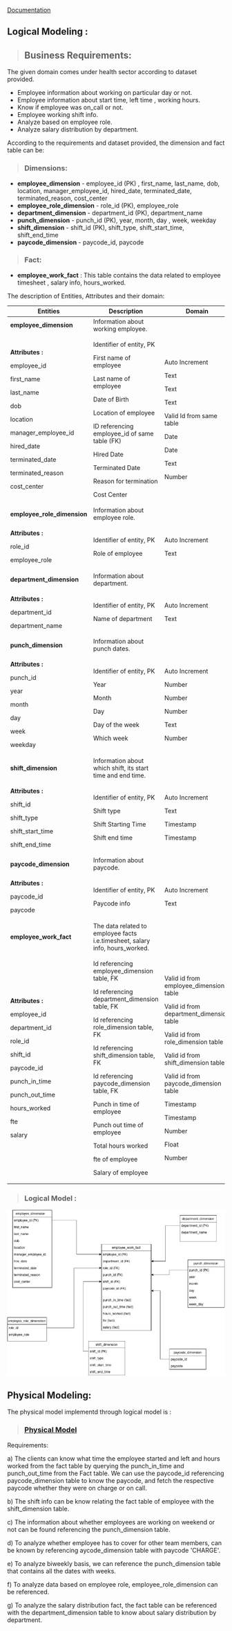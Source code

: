 [Documentation](https://github.com/Saphall/Leapfrog_Data-Engineering_Assignments/tree/main/Week3/Day1/doc)

## Logical Modeling :

> ## Business Requirements:
The given domain comes under health sector according to dataset provided.

* Employee information about working on particular day or not.
* Employee information about start time, left time , working hours.
* Know if employee was on_call or not.
* Employee working shift info.
* Analyze based on employee role.
* Analyze salary distribution by department.

According to the requirements and dataset provided, the dimension and fact table can be: 

> ### Dimensions:
*  **employee_dimension** - employee_id (PK) , first_name, last_name, dob, location, manager_employee_id, hired_date, terminated_date, terminated_reason, cost_center
*  **employee_role_dimension** - role_id (PK), employee_role
*  **department_dimension**  - department_id (PK), department_name
*  **punch_dimension** - punch_id (PK), year, month, day , week, weekday
*  **shift_dimension** - shift_id (PK), shift_type, shift_start_time, shift_end_time
*  **paycode_dimension** - paycode_id, paycode

> ### Fact:
* **employee_work_fact** : This table contains the data related to employee timesheet , salary info, hours_worked.

The description of Entities, Attributes and their domain:


| **Entities**         | **Description**                         | **Domain** |
|----------------------|-----------------------------------------|------------|
|**employee_dimension**| Information about working employee.     |            |
|<p>**Attributes :**</p><p>employee_id</p><p></p><p>first_name</p><p></p><p>last_name</p><p></p><p>dob</p><p></p><p>location</p><p></p><p>manager_employee_id</p><p></p><p>hired_date</p><p></p><p>terminated_date</p><p></p><p>terminated_reason</p><p></p><p>cost_center</p><p></p>|<p></p><p></p><p>Identifier of entity, PK</p><p>First name of employee</p><p>Last name of employee</p><p>Date of Birth</p><p>Location of employee</p><p>ID referencing employee_id of same table (FK)</p><p>Hired Date</p><p>Terminated Date</p><p>Reason for termination</p><p>Cost Center</p>|<p></p><p>Auto Increment</p><p>Text</p><p>Text</p><p>Text</p><p>Valid Id from same table</p><p>Date</p><p>Date</p><p>Text</p><p>Number</p>|
|**employee_role_dimension**| Information about employee role.   |            |
|<p>**Attributes :**</p><p>role_id</p><p></p><p>employee_role</p>|<p></p><p></p><p>Identifier of entity, PK</p><p>Role of employee</p>|<p></p><p>Auto Increment</p><p>Text</p>|
|**department_dimension**| Information about department.         |            |
|<p>**Attributes :**</p><p>department_id</p><p></p><p>department_name</p>|<p></p><p></p><p>Identifier of entity, PK</p><p>Name of department</p>|<p></p><p>Auto Increment</p><p>Text</p>|
|**punch_dimension**| Information about punch dates.             |            |
|<p>**Attributes :**</p><p>punch_id</p><p></p><p>year</p><p>month</p><p>day</p><p>week</p><p>weekday</p>|<p></p><p></p><p>Identifier of entity, PK</p><p>Year</p><p>Month</p><p>Day</p><p>Day of the week</p><p>Which week</p>|<p></p><p>Auto Increment</p><p>Number</p><p>Number</p><p>Number</p><p>Text</p><p>Number</p>|
|**shift_dimension**| Information about which shift, its start time and end time.                          |            |
|<p>**Attributes :**</p><p>shift_id</p><p></p><p>shift_type</p><p>shift_start_time</p><p>shift_end_time</p>|<p></p><p>Identifier of entity, PK<p><p>Shift type<p/><p>Shift Starting Time</p><p>Shift end time</p>|</p><p>Auto Increment</p><p>Text</p><p>Timestamp</p><p>Timestamp</p>|
|**paycode_dimension**| Information about paycode.               |            |
|<p>**Attributes :**</p><p>paycode_id</p><p></p><p>paycode</p>|<p></p><p></p><p>Identifier of entity, PK</p><p>Paycode info</p>|<p>Auto Increment</p><p>Text</p>|
|**employee_work_fact**|The data related to employee facts i.e.timesheet, salary info, hours_worked.       |            |
|<p>**Attributes :**</p><p>employee_id</p><p></p><p>department_id</p><p></p><p>role_id</p><p></p><p>shift_id</p><p></p><p>paycode_id</p><p></p><p>punch_in_time</p><p></p><p>punch_out_time</p><p></p><p>hours_worked</p><p></p><p>fte</p><p></p><p>salary</p><p></p>|<p></p><p></p><p>Id referencing employee_dimension table, FK</p><p>Id referencing department_dimension table, FK</p><p>Id referencing role_dimension table, FK</p><p>Id referencing shift_dimension table, FK</p><p>Id referencing paycode_dimension table, FK</p><p>Punch in time of employee</p><p>Punch out time of employee</p><p>Total hours worked</p><p>fte of employee</p><p>Salary of employee</p>|<p></p><p>Valid id from employee_dimension table</p><p>Valid id from department_dimension table</p><p>Valid id from role_dimension table</p><p>Valid id from shift_dimension table</p><p>Valid id from paycode_dimension table</p><p>Timestamp</p><p>Timestamp</p><p>Number</p><p>Float</p><p>Number</p>|

> ### Logical Model :

<img src = 'https://github.com/Saphall/Leapfrog_Data-Engineering_Assignments/blob/main/Week3/Day1/ETL%20logical%20Diagram.jpg'>


## Physical Modeling:

The physical model implementd through logical model is : 
> ### [Physical Model](https://github.com/Saphall/Leapfrog_Data-Engineering_Assignments/blob/main/Week3/Day1/src/pipeline/create_schema.ipynb)

Requirements:

a) The clients can know what time the employee started and left and hours worked from the fact table by querying the punch_in_time and punch_out_time from the Fact table. We can use the paycode_id referencing paycode_dimension table to know the paycode, and fetch the respective paycode whether they were on charge or on call.

b) The shift info can be know relating the fact table of employee with the shift_dimension table.

c) The information about whether employees are working on weekend or not can be found referencing the punch_dimension table.

d) To analyze whether employee has to cover for other team members, can be known by referencing  aycode_dimension table with paycode 'CHARGE'.

e) To analyze biweekly basis, we can reference the punch_dimension table that contains all the dates with weeks.

f) To analyze data based on employee role, employee_role_dimension can be referenced.

g) To analyze the salary distribution fact, the fact table can be referenced with the department_dimension table to know about salary distribution by department.

